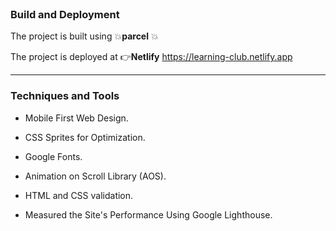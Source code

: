 <br>

### Build and Deployment ###
The project is built using :boom:**parcel** :boom:

The project is deployed at :point_right:**Netlify**
https://learning-club.netlify.app
***

### Techniques and Tools ###
* Mobile First Web Design.

* CSS Sprites for Optimization.
* Google Fonts.

* Animation on Scroll Library (AOS).

* HTML and CSS validation.

* Measured the Site's Performance Using Google Lighthouse.


